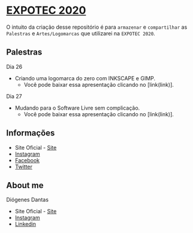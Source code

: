 # [EXPOTEC 2020](https://www.expotec.org.br/2020/)

O intuito da criação desse repositório é para `armazenar` e `compartilhar` as `Palestras` e `Artes/Logomarcas` que utilizarei na `EXPOTEC 2020`.

## Palestras
Dia 26
- Criando uma logomarca do zero com INKSCAPE e GIMP.
    - Você pode baixar essa apresentação clicando no [link(link)].

Dia 27
- Mudando para o Software Livre sem complicação.
    - Você pode baixar essa apresentação clicando no [link(link)].

## Informações
- Site Oficial - [Site](https://www.expotec.org.br/2020/)
- [Instagram](https://www.instagram.com/expotecbr/)
- [Facebook](https://www.facebook.com/ExpotecBR/)
- [Twitter](https://twitter.com/EXPOTECBR)

## About me
Diógenes Dantas
- Site Oficial - [Site](https://doginnn.github.io)
- [Instagram](https://www.instagram.com/doginnndantas/)
- [Linkedin](https://www.linkedin.com/in/doginnn/)